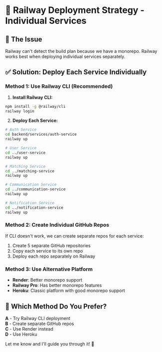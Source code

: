 # 🚀 Railway Deployment Strategy - Individual Services

## 🎯 **The Issue**
Railway can't detect the build plan because we have a monorepo. Railway works best when deploying individual services separately.

## ✅ **Solution: Deploy Each Service Individually**

### **Method 1: Use Railway CLI (Recommended)**

1. **Install Railway CLI:**
```bash
npm install -g @railway/cli
railway login
```

2. **Deploy Each Service:**
```bash
# Auth Service
cd backend/services/auth-service
railway up

# User Service  
cd ../user-service
railway up

# Matching Service
cd ../matching-service
railway up

# Communication Service
cd ../communication-service
railway up

# Notification Service
cd ../notification-service
railway up
```

### **Method 2: Create Individual GitHub Repos**
If CLI doesn't work, we can create separate repos for each service:

1. Create 5 separate GitHub repositories
2. Copy each service to its own repo
3. Deploy each repo separately on Railway

### **Method 3: Use Alternative Platform**
- **Render**: Better monorepo support
- **Railway Pro**: Has better monorepo features
- **Heroku**: Classic platform with good monorepo support

## 🎯 **Which Method Do You Prefer?**

**A** - Try Railway CLI deployment  
**B** - Create separate GitHub repos  
**C** - Use Render instead  
**D** - Use Heroku  

Let me know and I'll guide you through it! 🚀